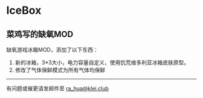 # IceBox
菜鸡写的缺氧MOD
---
缺氧游戏冰箱MOD，添加了以下东西：
  1. 新的冰箱，3*3大小，电力容量自定义，使用饥荒维多利亚冰箱皮肤原型。
  2. 修改了气体保鲜模式为所有气体均保鲜
---
有问题或催更请发邮件至 ra_hua@klei.club 
